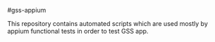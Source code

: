 #gss-appium

This repository contains automated scripts which are used mostly by appium functional tests in order to test GSS app.
